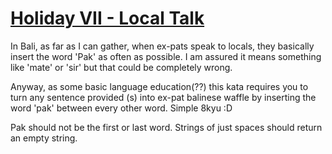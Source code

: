 # [Holiday VII - Local Talk](https://www.codewars.com/kata/holiday-vii-local-talk "https://www.codewars.com/kata/57e92812750fcc051800004d")

In Bali, as far as I can gather, when ex-pats speak to locals, they basically insert the word 'Pak' as often as possible. I am assured it means something like 'mate' or 'sir' but that could be completely wrong. 

Anyway, as some basic language education(??) this kata requires you to turn any sentence provided (s) into ex-pat balinese waffle by inserting the word 'pak' between every other word. Simple 8kyu :D

Pak should not be the first or last word. Strings of just spaces should return an empty string.